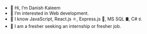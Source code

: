 - 👋 Hi, I’m Danish Kaleem
- 👀 I’m interested in Web development.
- 🌱 I know JavaScript, React.js ⚛️, Express.js 🚀, MS SQL 🛢️, C# ♯.
- 💼 I am a fresher seeking an internship or fresher job.
